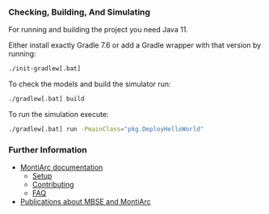 
### Checking, Building, And Simulating

For running and building the project you need Java 11.

Either install exactly Gradle 7.6 or add a Gradle wrapper with that version by running:

```bash
./init-gradlew[.bat]
```

To check the models and build the simulator run:
```bash
./gradlew[.bat] build
```

To run the simulation execute: 
```bash
./gradlew[.bat] run -PmainClass="pkg.DeployHelloWorld"
```

### Further Information

* [MontiArc documentation](https://monticore.github.io/montiarc)
  * [Setup](https://monticore.github.io/montiarc/v7.8/GettingStarted/Setup)
  * [Contributing](https://monticore.github.io/montiarc/v7.8/Contributing)
  * [FAQ](https://monticore.github.io/montiarc/v7.8/FAQ)
* [Publications about MBSE and MontiArc](https://www.se-rwth.de/publications/)